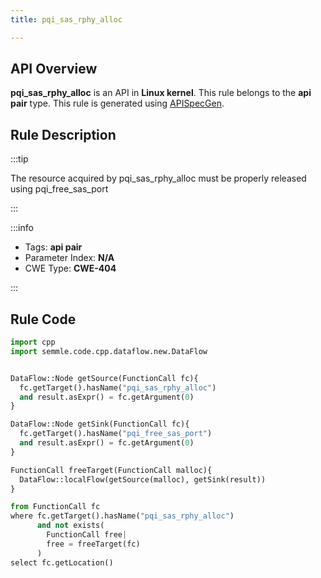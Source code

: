 ```yaml
---
title: pqi_sas_rphy_alloc

---
```



## API Overview
**pqi_sas_rphy_alloc** is an API in **Linux kernel**. This rule belongs to the **api pair** type. This rule is generated using [APISpecGen](../../tools/APISpecGen).
## Rule Description

:::tip

The resource acquired by pqi_sas_rphy_alloc must be properly released using pqi_free_sas_port

:::

:::info

- Tags: **api pair**
- Parameter Index: **N/A**
- CWE Type: **CWE-404**

:::

## Rule Code
```python
import cpp
import semmle.code.cpp.dataflow.new.DataFlow


DataFlow::Node getSource(FunctionCall fc){
  fc.getTarget().hasName("pqi_sas_rphy_alloc")
  and result.asExpr() = fc.getArgument(0)
}

DataFlow::Node getSink(FunctionCall fc){
  fc.getTarget().hasName("pqi_free_sas_port")
  and result.asExpr() = fc.getArgument(0)
}

FunctionCall freeTarget(FunctionCall malloc){
  DataFlow::localFlow(getSource(malloc), getSink(result))
}

from FunctionCall fc
where fc.getTarget().hasName("pqi_sas_rphy_alloc")
      and not exists(
        FunctionCall free| 
        free = freeTarget(fc)
      )
select fc.getLocation()

    
```